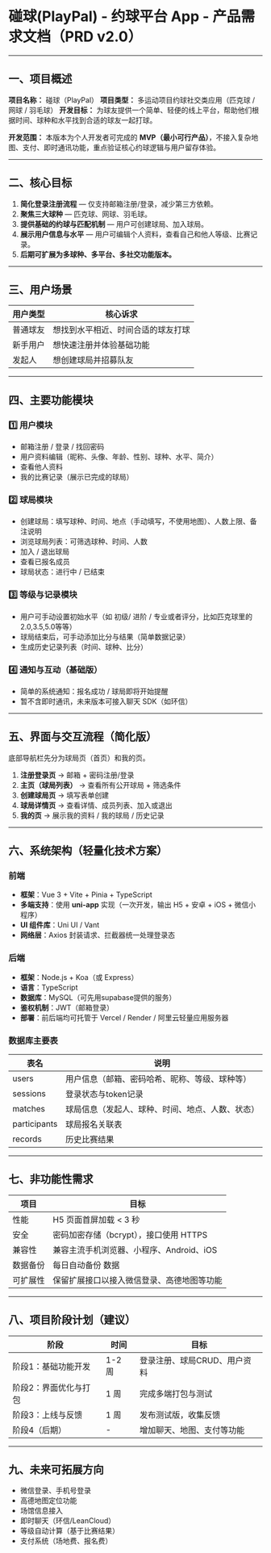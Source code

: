 # 碰球(PlayPal) - 约球平台 App - 产品需求文档（PRD v2.0）

------

## 一、项目概述

**项目名称：** 碰球（PlayPal）
 **项目类型：** 多运动项目约球社交类应用（匹克球 / 网球 / 羽毛球）
 **开发目标：**
 为球友提供一个简单、轻便的线上平台，帮助他们根据时间、球种和水平找到合适的球友一起打球。

**开发范围：**
 本版本为个人开发者可完成的 **MVP（最小可行产品）**，不接入复杂地图、支付、即时通讯功能，重点验证核心约球逻辑与用户留存体验。

------

## 二、核心目标

1. **简化登录注册流程** — 仅支持邮箱注册/登录，减少第三方依赖。
2. **聚焦三大球种** — 匹克球、网球、羽毛球。
3. **提供基础的约球与匹配机制** — 用户可创建球局、加入球局。
4. **展示用户信息与水平** — 用户可编辑个人资料，查看自己和他人等级、比赛记录。
5. **后期可扩展为多球种、多平台、多社交功能版本。**

------

## 三、用户场景

| 用户类型 | 核心诉求                           |
| -------- | ---------------------------------- |
| 普通球友 | 想找到水平相近、时间合适的球友打球 |
| 新手用户 | 想快速注册并体验基础功能           |
| 发起人   | 想创建球局并招募队友               |

------

## 四、主要功能模块

### 1️⃣ 用户模块

- 邮箱注册 / 登录 / 找回密码
- 用户资料编辑（昵称、头像、年龄、性别、球种、水平、简介）
- 查看他人资料
- 我的比赛记录（展示已完成的球局）

### 2️⃣ 球局模块

- 创建球局：填写球种、时间、地点（手动填写，不使用地图）、人数上限、备注说明
- 浏览球局列表：可筛选球种、时间、人数
- 加入 / 退出球局
- 查看已报名成员
- 球局状态：进行中 / 已结束

### 3️⃣ 等级与记录模块

- 用户可手动设置初始水平（如 初级/ 进阶 / 专业或者评分，比如匹克球里的2.0,3.5,5.0等等）
- 球局结束后，可手动添加比分与结果（简单数据记录）
- 生成历史记录列表（时间、球种、比分）

### 4️⃣ 通知与互动（基础版）

- 简单的系统通知：报名成功 / 球局即将开始提醒
- 暂不含即时通讯，未来版本可接入聊天 SDK（如环信）

------

## 五、界面与交互流程（简化版）

底部导航栏先分为球局页（首页）和我的页。

1. **注册登录页** → 邮箱 + 密码注册/登录
2. **主页（球局列表）** → 查看所有公开球局 + 筛选条件
3. **创建球局页** → 填写表单创建
4. **球局详情页** → 查看详情、成员列表、加入或退出
5. **我的页** → 展示我的资料 / 我的球局 / 历史记录

------

## 六、系统架构（轻量化技术方案）

### 前端

- **框架**：Vue 3 + Vite + Pinia + TypeScript
- **多端支持**：使用 **uni-app** 实现（一次开发，输出 H5 + 安卓 + iOS + 微信小程序）
- **UI 组件库**：Uni UI / Vant
- **网络层**：Axios 封装请求、拦截器统一处理登录态

### 后端

- **框架**：Node.js + Koa（或 Express）
- **语言**：TypeScript
- **数据库**：MySQL（可先用supabase提供的服务）
- **鉴权机制**：JWT（邮箱登录）
- **部署**：前后端均可托管于 Vercel / Render / 阿里云轻量应用服务器

### 数据库主要表

| 表名         | 说明                                             |
| ------------ | ------------------------------------------------ |
| users        | 用户信息（邮箱、密码哈希、昵称、等级、球种等）   |
| sessions     | 登录状态与token记录                              |
| matches      | 球局信息（发起人、球种、时间、地点、人数、状态） |
| participants | 球局报名关联表                                   |
| records      | 历史比赛结果                                     |

------

## 七、非功能性需求

| 项目     | 目标                                       |
| -------- | ------------------------------------------ |
| 性能     | H5 页面首屏加载 < 3 秒                     |
| 安全     | 密码加密存储（bcrypt），接口使用 HTTPS     |
| 兼容性   | 兼容主流手机浏览器、小程序、Android、iOS   |
| 数据备份 | 每日自动备份 数据                          |
| 可扩展性 | 保留扩展接口以接入微信登录、高德地图等功能 |

------

## 八、项目阶段计划（建议）

| 阶段                  | 时间   | 目标                         |
| --------------------- | ------ | ---------------------------- |
| 阶段1：基础功能开发   | 1-2 周 | 登录注册、球局CRUD、用户资料 |
| 阶段2：界面优化与打包 | 1 周   | 完成多端打包与测试           |
| 阶段3：上线与反馈     | 1 周   | 发布测试版，收集反馈         |
| 阶段4（后期）         | -      | 增加聊天、地图、支付等功能   |

------

## 九、未来可拓展方向

- 微信登录、手机号登录
- 高德地图定位功能
- 场馆信息接入
- 即时聊天（环信/LeanCloud）
- 等级自动计算（基于比赛结果）
- 支付系统（场地费、报名费）